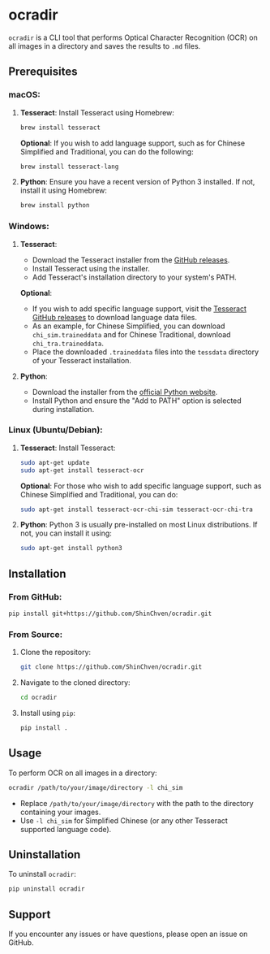 # ocradir

`ocradir` is a CLI tool that performs Optical Character Recognition (OCR) on all images in a directory and saves the results to `.md` files.

## Prerequisites

### macOS:

1. **Tesseract**:
   Install Tesseract using Homebrew:
   ```bash
   brew install tesseract
   ```

   **Optional**:
   If you wish to add language support, such as for Chinese Simplified and Traditional, you can do the following:
   ```bash
   brew install tesseract-lang
   ```

2. **Python**:
   Ensure you have a recent version of Python 3 installed. If not, install it using Homebrew:
   ```bash
   brew install python
   ```

### Windows:

1. **Tesseract**:
   - Download the Tesseract installer from the [GitHub releases](https://github.com/UB-Mannheim/tesseract/wiki).
   - Install Tesseract using the installer.
   - Add Tesseract's installation directory to your system's PATH.

   **Optional**:
   - If you wish to add specific language support, visit the [Tesseract GitHub releases](https://github.com/tesseract-ocr/tessdata) to download language data files.
   - As an example, for Chinese Simplified, you can download `chi_sim.traineddata` and for Chinese Traditional, download `chi_tra.traineddata`.
   - Place the downloaded `.traineddata` files into the `tessdata` directory of your Tesseract installation.

2. **Python**:
   - Download the installer from the [official Python website](https://www.python.org/downloads/windows/).
   - Install Python and ensure the "Add to PATH" option is selected during installation.

### Linux (Ubuntu/Debian):

1. **Tesseract**:
   Install Tesseract:
   ```bash
   sudo apt-get update
   sudo apt-get install tesseract-ocr
   ```

   **Optional**:
   For those who wish to add specific language support, such as Chinese Simplified and Traditional, you can do:
   ```bash
   sudo apt-get install tesseract-ocr-chi-sim tesseract-ocr-chi-tra
   ```

2. **Python**:
   Python 3 is usually pre-installed on most Linux distributions. If not, you can install it using:
   ```bash
   sudo apt-get install python3
   ```

## Installation

### From GitHub:

```bash
pip install git+https://github.com/ShinChven/ocradir.git
```

### From Source:

1. Clone the repository:

   ```bash
   git clone https://github.com/ShinChven/ocradir.git
   ```

2. Navigate to the cloned directory:

   ```bash
   cd ocradir
   ```

3. Install using `pip`:

   ```bash
   pip install .
   ```

## Usage

To perform OCR on all images in a directory:

```bash
ocradir /path/to/your/image/directory -l chi_sim
```

- Replace `/path/to/your/image/directory` with the path to the directory containing your images.
- Use `-l chi_sim` for Simplified Chinese (or any other Tesseract supported language code). 

## Uninstallation

To uninstall `ocradir`:

```bash
pip uninstall ocradir
```

## Support

If you encounter any issues or have questions, please open an issue on GitHub.

